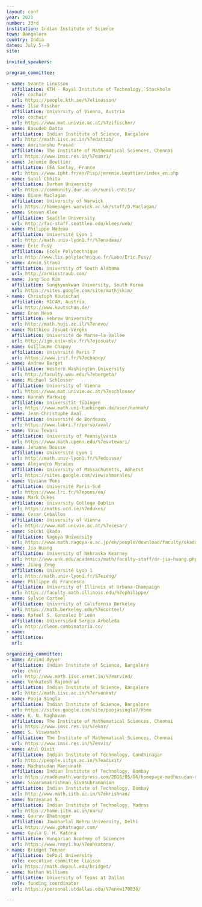 ```yaml
---
layout: conf
year: 2021
number: 33rd
institution: Indian Institute of Science
town: Bangalore
country: India
dates: July 5--9 
site: 

invited_speakers:

program_committee:

- name: Svante Linusson
  affiliation: KTH - Royal Institute of Technology, Stockholm
  role: cochair 
  url: https://people.kth.se/%7elinusson/
- name: Ilse Fischer 
  affiliation: University of Vienna, Austria
  role: cochair
  url: https://www.mat.univie.ac.at/%7eifischer/
- name: Basudeb Datta
  affiliation: Indian Institute of Science, Bangalore
  url: http://math.iisc.ac.in/%7edattab/
- name: Amritanshu Prasad
  affiliation: The Institute of Mathematical Sciences, Chennai
  url: https://www.imsc.res.in/%7eamri/
- name: Jeremie Bouttier
  affiliation: CEA Saclay, France
  url: https://www.ipht.fr/en/Pisp/jeremie.bouttier/index_en.php
- name: Sunil Chhita
  affiliation: Durham University
  url: https://community.dur.ac.uk/sunil.chhita/
- name: Diane Maclagan
  affiliation: University of Warwick
  url: https://homepages.warwick.ac.uk/staff/D.Maclagan/
- name: Steven Klee
  affiliation: Seattle University 
  url: http://fac-staff.seattleu.edu/klees/web/
- name: Philippe Nadeau
  affiliation: Université Lyon 1
  url: http://math.univ-lyon1.fr/%7enadeau/
- name: Éric Fusy
  affiliation: Ecole Polytechnique
  url: http://www.lix.polytechnique.fr/Labo/Eric.Fusy/
- name: Armin Straub
  affiliation: University of South Alabama
  url: http://arminstraub.com/
- name: Jang Soo Kim
  affiliation: Sungkyunkwan University, South Korea
  url: https://sites.google.com/site/mathjskim/
- name: Christoph Koutschan
  affiliation: RICAM, Austria
  url: http://www.koutschan.de/
- name: Eran Nevo
  affiliation: Hebrew University
  url: http://math.huji.ac.il/%7enevo/
- name: Matthieu Josuat-Vergès
  affiliation: Université de Marne-la-Vallée
  url: http://igm.univ-mlv.fr/%7ejosuatv/
- name: Guillaume Chapuy
  affiliation: Université Paris 7
  url: https://www.irif.fr/%7echapuy/
- name: Andrew Berget
  affiliation: Western Washington University
  url: http://faculty.wwu.edu/%7ebergeta/
- name: Michael Schlosser
  affiliation: University of Vienna
  url: https://www.mat.univie.ac.at/%7eschlosse/
- name: Hannah Markwig
  affiliation: Universität Tübingen
  url: https://www.math.uni-tuebingen.de/user/hannah/
- name: Jean-Christophe Aval 
  affiliation: Université de Bordeaux
  url: https://www.labri.fr/perso/aval/
- name: Vasu Tewari
  affiliation: University of Pennsylvania
  url: https://www.math.upenn.edu/%7evvtewari/
- name: Jehanne Dousse
  affiliation: Université Lyon 1
  url: http://math.univ-lyon1.fr/%7edousse/
- name: Alejandro Morales
  affiliation: University of Massachusetts, Amherst
  url: https://sites.google.com/view/ahmorales/
- name: Viviane Pons
  affiliation: Université Paris-Sud
  url: https://www.lri.fr/%7epons/en/
- name: Mark Dukes
  affiliation: University College Dublin
  url: https://maths.ucd.ie/%7edukes/
- name: Cesar Ceballos
  affiliation: University of Vienna
  url: https://www.mat.univie.ac.at/%7ecesar/
- name: Soichi Okada
  affiliation: Nagoya University
  url: https://www.math.nagoya-u.ac.jp/en/people/download/faculty/okada_soichi_en.pdf
- name: Jia Huang
  affiliation: University of Nebraska Kearney
  url: http://www.unk.edu/academics/math/faculty-staff/dr-jia-huang.php
- name: Jiang Zeng
  affiliation: Université Lyon 1
  url: http://math.univ-lyon1.fr/%7ezeng/
- name: Philippe di Francesco
  affiliation: University of Illinois at Urbana-Champaign
  url: https://faculty.math.illinois.edu/%7ephilippe/
- name: Sylvie Corteel
  affiliation: University of California Berkeley
  url: https://math.berkeley.edu/%7ecorteel/
- name: Rafael S. González D'León
  affiliation: Universidad Sergio Arboleda
  url: http://dleon.combinatoria.co/
- name: 
  affiliation: 
  url: 

organizing_committee:
- name: Arvind Ayyer
  affiliation: Indian Institute of Science, Bangalore
  role: chair
  url: http://www.math.iisc.ernet.in/%7earvind/
- name: Venkatesh Rajendran
  affiliation: Indian Institute of Science, Bangalore
  url: http://math.iisc.ac.in/%7ervenkat/
- name: Pooja Singla
  affiliation: Indian Institute of Science, Bangalore
  url: https://sites.google.com/site/poojasingla7/Home
- name: K. N. Raghavan
  affiliation: The Institute of Mathematical Sciences, Chennai
  url: https://www.imsc.res.in/%7eknr/
- name: S. Viswanath 
  affiliation: The Institute of Mathematical Sciences, Chennai
  url: https://www.imsc.res.in/%7esvis/
- name: Atul Dixit
  affiliation: Indian Institute of Technology, Gandhinagar
  url: http://people.iitgn.ac.in/%7eadixit/
- name: Madhusudan Manjunath
  affiliation: Indian Institute of Technology, Bombay
  url: https://madhumath.wordpress.com/2016/05/06/homepage-madhusudan-manjunath/
- name: Sivaramakrishnan Sivasubramanian
  affiliation: Indian Institute of Technology, Bombay
  url: http://www.math.iitb.ac.in/%7ekrishnan/
- name: Narayanan N.
  affiliation: Indian Institute of Technology, Madras
  url: https://home.iitm.ac.in/naru/
- name: Gaurav Bhatnagar
  affiliation: Jawaharlal Nehru University, Delhi
  url: https://www.gbhatnagar.com/
- name: Gyula O. H. Katona
  affiliation: Hungarian Academy of Sciences
  url: https://www.renyi.hu/%7eohkatona/
- name: Bridget Tenner
  affiliation: DePaul University
  role: executive committee liaison
  url: https://math.depaul.edu/bridget/
- name: Nathan Williams
  affiliation: University of Texas at Dallas
  role: funding coordinator
  url: https://personal.utdallas.edu/%7enxw170830/

---
```

